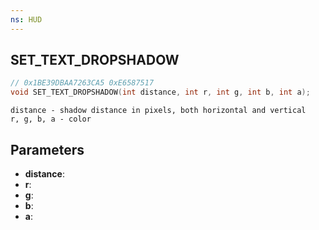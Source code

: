 ```yaml
---
ns: HUD
---
```

## SET_TEXT_DROPSHADOW

```c
// 0x1BE39DBAA7263CA5 0xE6587517
void SET_TEXT_DROPSHADOW(int distance, int r, int g, int b, int a);
```

```
distance - shadow distance in pixels, both horizontal and vertical
r, g, b, a - color
```

## Parameters
* **distance**:
* **r**:
* **g**:
* **b**:
* **a**:
